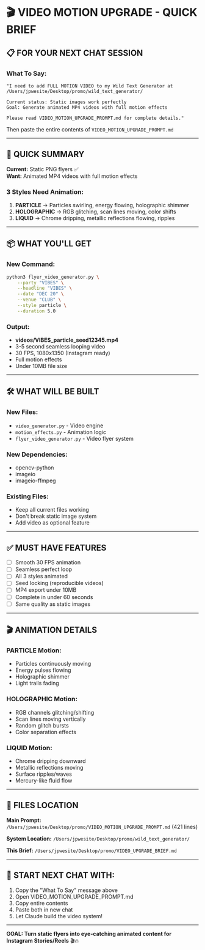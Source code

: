 # 🎬 VIDEO MOTION UPGRADE - QUICK BRIEF

## 📋 FOR YOUR NEXT CHAT SESSION

### What To Say:
```
"I need to add FULL MOTION VIDEO to my Wild Text Generator at 
/Users/jpwesite/Desktop/promo/wild_text_generator/

Current status: Static images work perfectly
Goal: Generate animated MP4 videos with full motion effects

Please read VIDEO_MOTION_UPGRADE_PROMPT.md for complete details."
```

Then paste the entire contents of `VIDEO_MOTION_UPGRADE_PROMPT.md`

---

## 🎯 QUICK SUMMARY

**Current:** Static PNG flyers ✅  
**Want:** Animated MP4 videos with full motion effects

### 3 Styles Need Animation:

1. **PARTICLE** → Particles swirling, energy flowing, holographic shimmer
2. **HOLOGRAPHIC** → RGB glitching, scan lines moving, color shifts
3. **LIQUID** → Chrome dripping, metallic reflections flowing, ripples

---

## 📦 WHAT YOU'LL GET

### New Command:
```bash
python3 flyer_video_generator.py \
    --party "VIBES" \
    --headline "VIBES" \
    --date "DEC 20" \
    --venue "CLUB" \
    --style particle \
    --duration 5.0
```

### Output:
- **videos/VIBES_particle_seed12345.mp4**
- 3-5 second seamless looping video
- 30 FPS, 1080x1350 (Instagram ready)
- Full motion effects
- Under 10MB file size

---

## 🛠️ WHAT WILL BE BUILT

### New Files:
- `video_generator.py` - Video engine
- `motion_effects.py` - Animation logic
- `flyer_video_generator.py` - Video flyer system

### New Dependencies:
- opencv-python
- imageio
- imageio-ffmpeg

### Existing Files:
- Keep all current files working
- Don't break static image system
- Add video as optional feature

---

## ✅ MUST HAVE FEATURES

- [ ] Smooth 30 FPS animation
- [ ] Seamless perfect loop
- [ ] All 3 styles animated
- [ ] Seed locking (reproducible videos)
- [ ] MP4 export under 10MB
- [ ] Complete in under 60 seconds
- [ ] Same quality as static images

---

## 🎬 ANIMATION DETAILS

### PARTICLE Motion:
- Particles continuously moving
- Energy pulses flowing
- Holographic shimmer
- Light trails fading

### HOLOGRAPHIC Motion:
- RGB channels glitching/shifting
- Scan lines moving vertically
- Random glitch bursts
- Color separation effects

### LIQUID Motion:
- Chrome dripping downward
- Metallic reflections moving
- Surface ripples/waves
- Mercury-like fluid flow

---

## 📍 FILES LOCATION

**Main Prompt:** `/Users/jpwesite/Desktop/promo/VIDEO_MOTION_UPGRADE_PROMPT.md` (421 lines)

**System Location:** `/Users/jpwesite/Desktop/promo/wild_text_generator/`

**This Brief:** `/Users/jpwesite/Desktop/promo/VIDEO_UPGRADE_BRIEF.md`

---

## 🚀 START NEXT CHAT WITH:

1. Copy the "What To Say" message above
2. Open VIDEO_MOTION_UPGRADE_PROMPT.md
3. Copy entire contents
4. Paste both in new chat
5. Let Claude build the video system!

---

**GOAL: Turn static flyers into eye-catching animated content for Instagram Stories/Reels** 🎬🔥